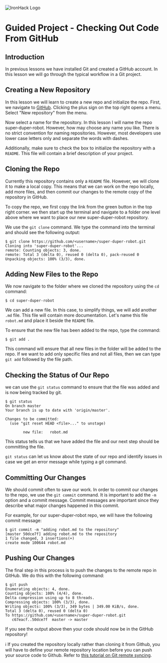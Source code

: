 ![IronHack Logo](https://s3-eu-west-1.amazonaws.com/ih-materials/uploads/upload_d5c5793015fec3be28a63c4fa3dd4d55.png)

# Guided Project - Checking Out Code From GitHub

## Introduction

In previous lessons we have installed Git and created a GitHub account. In this lesson we will go through the typical workflow in a Git project.

## Creating a New Repository

In this lesson we will learn to create a new repo and initialize the repo. First, we navigate to [GitHub](https://www.github.com). Clicking the plus sign on the top right opens a menu. Select "New repository" from the menu.

Now select a name for the repository. In this lesson I will name the repo super-duper-robot. However, how may choose any name you like. There is no strict convention for naming repositories. However, most developers use lower case letters only and separate the words with dashes.

Additionally, make sure to check the box to initialize the repository with a `README`. This file will contain a brief description of your project.

## Cloning the Repo

Currently this repository contains only a `README` file. However, we will clone it to make a local copy. This means that we can work on the repo locally, add more files, and then commit our changes to the remote copy of the repository in GitHub.

To copy the repo, we first copy the link from the green button in the top right corner. we then start up the terminal and navigate to a folder one level above where we want to place our new super-duper-robot repository. 

We use the `git clone` command. We type the command into the terminal and should see the following output:

```
$ git clone https://github.com/<username>/super-duper-robot.git
Cloning into 'super-duper-robot'...
remote: Counting objects: 3, done.
remote: Total 3 (delta 0), reused 0 (delta 0), pack-reused 0
Unpacking objects: 100% (3/3), done.
```

## Adding New Files to the Repo
 
We now navigate to the folder where we cloned the repository using the `cd` command:

```
$ cd super-duper-robot
```

We can add a new file. In this case, to simplify things, we will add another `.md` file. This file will contain more documentation. Let's name this file `robot.md` and place it beside the `README` file.

To ensure that the new file has been added to the repo, type the command:

```
$ git add .
```

This command will ensure that all new files in the folder will be added to the repo. If we want to add only specific files and not all files, then we can type `git add` followed by the file path.

## Checking the Status of Our Repo

we can use the `git status` command to ensure that the file was added and is now being tracked by git.

```
$ git status
On branch master
Your branch is up to date with 'origin/master'.

Changes to be committed:
  (use "git reset HEAD <file>..." to unstage)

        new file:   robot.md
```

This status tells us that we have added the file and our next step should be committing the file. 

`git status` can let us know about the state of our repo and identify issues in case we get an error message while typing a git command.

## Committing Our Changes

We should commit often to save our work. In order to commit our changes to the repo, we use the `git commit` command. It is important to add the `-m` option and a commit message. Commit messages are important since they describe what major changes happened in this commit.

For example, for our super-duper-robot repo, we will have the following commit message:

```
$ git commit -m "adding robot.md to the repository"
[master 50dce7f] adding robot.md to the repository
1 file changed, 3 insertions(+)
create mode 100644 robot.md
```

## Pushing Our Changes

The final step in this process is to push the changes to the remote repo in GitHub. We do this with the following command:

```
$ git push
Enumerating objects: 4, done.
Counting objects: 100% (4/4), done.
Delta compression using up to 8 threads.
Compressing objects: 100% (3/3), done.
Writing objects: 100% (3/3), 349 bytes | 349.00 KiB/s, done.
Total 3 (delta 0), reused 0 (delta 0)
To https://github.com/<username>/super-duper-robot.git
   c67eacf..50dce7f  master -> master
```

If you see the output above then your code should now be in the GitHub repository!

:information_source: If you created the repository locally rather than cloning it from Github, you will have to define your remote repository location before you can push your source code to Github. Refer to [this tutorial on Git remote syncing](https://www.atlassian.com/git/tutorials/syncing).

